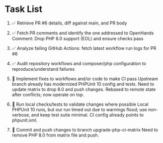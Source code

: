 # Task List

1. ✅ Retrieve PR #6 details, diff against main, and PR body

2. ✅ Fetch PR comments and identify the one addressed to OpenHands
Comment: Drop PHP 8.0 support (EOL) and ensure checks pass
3. ✅ Analyze failing GitHub Actions: fetch latest workflow run logs for PR #6

4. ✅ Audit repository workflows and composer/php configuration to reproduce/understand failures

5. 🔄 Implement fixes to workflows and/or code to make CI pass
Upstream branch already has modernized PHPUnit 10 config and tests. Need to update matrix to drop 8.0 and push changes. Rebased to remote state after conflicts; now operate on top.
6. 🔄 Run local checks/tests to validate changes where possible
Local PHPUnit 10 runs, but our run timed out due to warnings flood; use non-verbose, and keep test suite minimal. CI config already points to phpunit.xml.
7. 🔄 Commit and push changes to branch upgrade-php-ci-matrix
Need to remove PHP 8.0 from matrix file and push.

